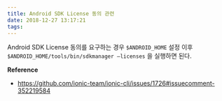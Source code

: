 ```yaml
---
title: Android SDK License 동의 관련
date: 2018-12-27 13:17:21
tags:
---
```


Android SDK License 동의를 요구하는 경우
`$ANDROID_HOME` 설정 이후
`$ANDROID_HOME/tools/bin/sdkmanager —licenses`  을 실행하면 된다.

**Reference**
- https://github.com/ionic-team/ionic-cli/issues/1726#issuecomment-352219584
